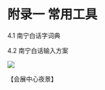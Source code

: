 # 附录一 常用工具

4.1 南宁白话字词典

4.2 南宁白话输入方案

![](http://d.ifengimg.com/w600/p0.ifengimg.com/pmop/2018/0826/A4D2B4FF98036AFB14F4F42E115A2FB4965195D5_size496_w1080_h1442.jpeg)

【会展中心夜景】
